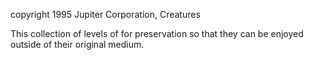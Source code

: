 copyright 1995 Jupiter Corporation, Creatures

This collection of levels of for preservation so that they can be enjoyed outside of their original medium.